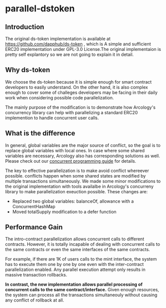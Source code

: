 # parallel-dstoken

## Introduction

The original ds-token implementation is available at https://github.com/dapphub/ds-token , which is A simple and sufficient ERC20 implementation under GPL-3.0 License.The original implementaion is pretty self explantory so we are not going to explain it in detail.

## Why ds-token

We choose the ds-token because it is simple enough for smart contract developers to easily understand. On the other hand, it is also complex enough to cover some of challeges developers may be facing in their daily work when considering possible code parallelization. 

The mainly purpose of the modification is to demonstrate how Arcology's concurrency library can help with parallelizing a standard ERC20 implemention to handle concurrent user calls.

## What is the difference

In general, global variables are the major source of conflict, so the goal is to replace global variables with local ones. In case where some shared variables are necessary, Arcology also has corresponding solutions as well. Please check out our [concurrent programming guide]() for details.

The key to effective parallelization is to make avoid conflict whereever possible. conflicts happen when some shared states are modified by multiple transactions simultaneously. We made some minor modifications to the original implementation with tools availalbe in Arcology's concurreny library to make parallelization exeuction possible. These changes are:

- Replaced two global variables: balanceOf, allowance with a ConcurrentHashMap
- Moved totalSupply modification to a defer function

## Performance Gain

The intro-contract parallelization allows concurrent calls to different contracts. However, it is totally incapable of dealing with concurrent calls to the same contracts or even the same interfaces of the same contracts.

For example, if there are 1K of users calls to the mint interface, the system has to execute them one by one by one even with the inter-contract parallelization enabled. Any parallel execution attempt only results in massive transaction rollbacks.

**In contrast, the new implementation allows parallel processing of concurrent calls to the same contract/interface.**
Given enough resources, the system can process all the transactions simultaneouly without causing any conflict of rollback at all.
